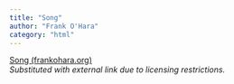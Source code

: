 ```yaml
---
title: "Song"
author: "Frank O'Hara"
category: "html"
---
```


[Song (frankohara.org)](https://www.frankohara.org/writing/)   
*Substituted with external link due to licensing restrictions.*
